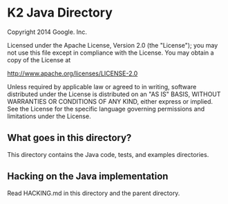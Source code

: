 # K2 Java Directory

Copyright 2014 Google. Inc.

Licensed under the Apache License, Version 2.0 (the "License");
you may not use this file except in compliance with the License.
You may obtain a copy of the License at

   http://www.apache.org/licenses/LICENSE-2.0

Unless required by applicable law or agreed to in writing, software
distributed under the License is distributed on an "AS IS" BASIS,
WITHOUT WARRANTIES OR CONDITIONS OF ANY KIND, either express or implied.
See the License for the specific language governing permissions and
limitations under the License.

## What goes in this directory?

This directory contains the Java code, tests, and examples directories.

## Hacking on the Java implementation

Read HACKING.md in this directory and the parent directory.
